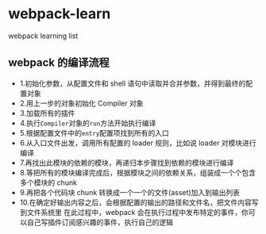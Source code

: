 # webpack-learn

webpack learning list

## webpack 的编译流程

- 1.初始化参数，从配置文件和 shell 语句中读取并合并参数，并得到最终的配置对象
- 2.用上一步的对象初始化 Compiler 对象
- 3.加载所有的插件
- 4.执行`Compiler`对象的`run`方法开始执行编译
- 5.根据配置文件中的`entry`配置项找到所有的入口
- 6.从入口文件出发，调用所有配置的 loader 规则，比如说 loader 对模块进行编译
- 7.再找出此模块的依赖的模块，再递归本步骤找到依赖的模块进行编译
- 8.等把所有的模块编译完成后，根据模块之间的依赖关系，组装成一个个包含多个模块的 chunk
- 9.再把各个代码块 chunk 转换成一个一个的文件(asset)加入到输出列表
- 10.在确定好输出内容之后，会根据配置的输出的路径和文件名，把文件内容写到文件系统里
  在此过程中，webpack 会在执行过程中发布特定的事件，你可以自己写插件订阅感兴趣的事件，执行自己的逻辑
